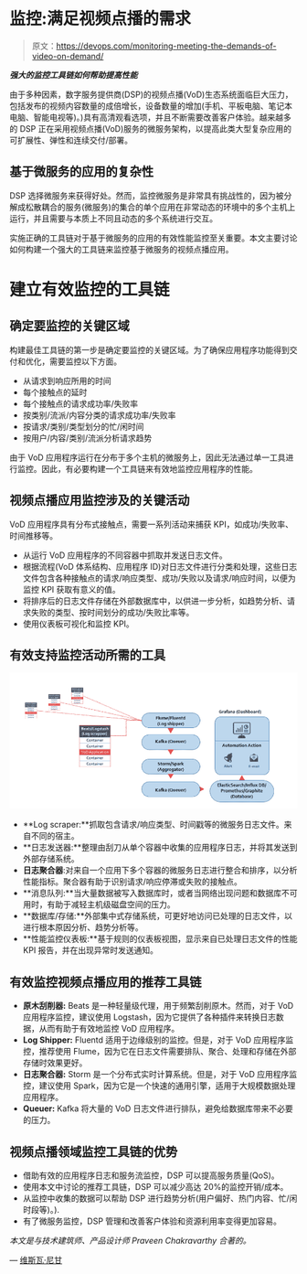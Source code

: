 # 监控:满足视频点播的需求

> 原文：<https://devops.com/monitoring-meeting-the-demands-of-video-on-demand/>

***强大的监控工具链如何帮助提高性能***

由于多种因素，数字服务提供商(DSP)的视频点播(VoD)生态系统面临巨大压力，包括发布的视频内容数量的成倍增长，设备数量的增加(手机、平板电脑、笔记本电脑、智能电视等)。)具有高清观看选项，并且不断需要改善客户体验。越来越多的 DSP 正在采用视频点播(VoD)服务的微服务架构，以提高此类大型复杂应用的可扩展性、弹性和连续交付/部署。

## **基于微服务的应用的复杂性**

DSP 选择微服务来获得好处。然而，监控微服务是非常具有挑战性的，因为被分解成松散耦合的服务(微服务)的集合的单个应用在非常动态的环境中的多个主机上运行，并且需要与本质上不同且动态的多个系统进行交互。

实施正确的工具链对于基于微服务的应用的有效性能监控至关重要。本文主要讨论如何构建一个强大的工具链来监控基于微服务的视频点播应用。

# **建立有效监控的工具链**

## **确定要监控的关键区域**

构建最佳工具链的第一步是确定要监控的关键区域。为了确保应用程序功能得到交付和优化，需要监控以下方面。

*   从请求到响应所用的时间
*   每个接触点的延时
*   每个接触点的请求成功率/失败率
*   按类别/流派/内容分类的请求成功率/失败率
*   按请求/类别/类型划分的忙/闲时间
*   按用户/内容/类别/流派分析请求趋势

由于 VoD 应用程序运行在分布于多个主机的微服务上，因此无法通过单一工具进行监控。因此，有必要构建一个工具链来有效地监控应用程序的性能。

## **视频点播应用监控涉及的关键活动**

VoD 应用程序具有分布式接触点，需要一系列活动来捕获 KPI，如成功/失败率、时间推移等。

*   从运行 VoD 应用程序的不同容器中抓取并发送日志文件。
*   根据流程(VoD 体系结构、应用程序 ID)对日志文件进行分类和处理，这些日志文件包含各种接触点的请求/响应类型、成功/失败以及请求/响应时间，以便为监控 KPI 获取有意义的值。
*   将排序后的日志文件存储在外部数据库中，以供进一步分析，如趋势分析、请求失败的类型、按时间划分的成功/失败比率等。
*   使用仪表板可视化和监控 KPI。

## **有效支持监控活动所需的工具**

![](img/5f2648f689d0f04dd4012195040dd37e.png)

*   **Log scraper:**抓取包含请求/响应类型、时间戳等的微服务日志文件。来自不同的宿主。
*   **日志发送器:**整理由刮刀从单个容器中收集的应用程序日志，并将其发送到外部存储系统。
*   **日志聚合器**:对来自一个应用下多个容器的微服务日志进行整合和排序，以分析性能指标。聚合器有助于识别请求/响应停滞或失败的接触点。
*   **消息队列:**当大量数据被写入数据库时，或者当网络出现问题和数据库不可用时，有助于减轻主机级磁盘空间的压力。
*   **数据库/存储:**外部集中式存储系统，可更好地访问已处理的日志文件，以进行根本原因分析、趋势分析等。
*   **性能监控仪表板:**基于规则的仪表板视图，显示来自已处理日志文件的性能 KPI 报告，并在出现异常时发送通知。

## **有效监控视频点播应用的推荐工具链**

*   **原木刮削器:** Beats 是一种轻量级代理，用于频繁刮削原木。然而，对于 VoD 应用程序监控，建议使用 Logstash，因为它提供了各种插件来转换日志数据，从而有助于有效地监控 VoD 应用程序。
*   **Log Shipper:** Fluentd 适用于边缘级别的监控。但是，对于 VoD 应用程序监控，推荐使用 Flume，因为它在日志文件需要排队、聚合、处理和存储在外部存储时效果更好。
*   **日志聚合器:** Storm 是一个分布式实时计算系统。但是，对于 VoD 应用程序监控，建议使用 Spark，因为它是一个快速的通用引擎，适用于大规模数据处理应用程序。
*   **Queuer:** Kafka 将大量的 VoD 日志文件进行排队，避免给数据库带来不必要的压力。

## **视频点播领域监控工具链的优势**

*   借助有效的应用程序日志和服务流监控，DSP 可以提高服务质量(QoS)。
*   使用本文中讨论的推荐工具链，DSP 可以减少高达 20%的监控开销/成本。
*   从监控中收集的数据可以帮助 DSP 进行趋势分析(用户偏好、热门内容、忙/闲时段等)。).
*   有了微服务监控，DSP 管理和改善客户体验和资源利用率变得更加容易。

*本文是与技术建筑师、产品设计师 [](http://www.prodapt.com/insights/) Praveen Chakravarthy 合著的。*

— [维斯瓦·尼甘](https://devops.com/author/vishwa-nigam/)